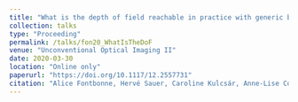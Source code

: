 ```yaml
---
title: "What is the depth of field reachable in practice with generic binary phase masks and digital deconvolution?"
collection: talks
type: "Proceeding"
permalink: /talks/fon20_WhatIsTheDoF
venue: "Unconventional Optical Imaging II"
date: 2020-03-30
location: "Online only"
paperurl: "https://doi.org/10.1117/12.2557731"
citation: "Alice Fontbonne, Hervé Sauer, Caroline Kulcsár, Anne-Lise Coutrot, François Goudail, "What is the depth of field reachable in practice with generic binary phase masks and digital deconvolution?," Proc. SPIE 11351, Unconventional Optical Imaging II, 113510F (30 March 2020)"
---
```

